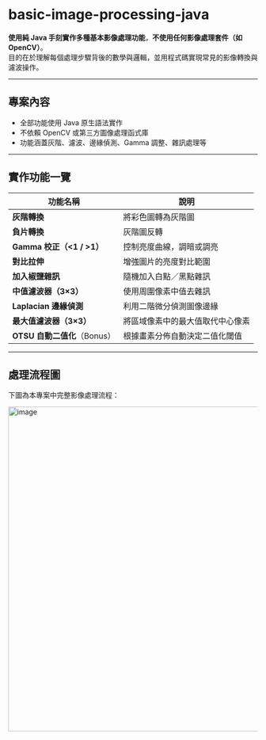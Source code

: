 # basic-image-processing-java

**使用純 Java 手刻實作多種基本影像處理功能**，**不使用任何影像處理套件（如 OpenCV）**。  
目的在於理解每個處理步驟背後的數學與邏輯，並用程式碼實現常見的影像轉換與濾波操作。

---

##  專案內容

-  全部功能使用 Java 原生語法實作
-  不依賴 OpenCV 或第三方圖像處理函式庫
-  功能涵蓋灰階、濾波、邊緣偵測、Gamma 調整、雜訊處理等

---

##  實作功能一覽

| 功能名稱 | 說明 |
|--------|------|
| **灰階轉換** | 將彩色圖轉為灰階圖 |
| **負片轉換** | 灰階圖反轉 |
| **Gamma 校正（<1 / >1）** | 控制亮度曲線，調暗或調亮 |
| **對比拉伸** | 增強圖片的亮度對比範圍 |
| **加入椒鹽雜訊** | 隨機加入白點／黑點雜訊 |
| **中值濾波器（3×3）** | 使用周圍像素中值去雜訊 |
| **Laplacian 邊緣偵測** | 利用二階微分偵測圖像邊緣 |
| **最大值濾波器（3×3）** | 將區域像素中的最大值取代中心像素 |
| **OTSU 自動二值化**（Bonus） | 根據畫素分佈自動決定二值化閾值 |

---

##  處理流程圖

下圖為本專案中完整影像處理流程：

<img width="980" height="656" alt="image" src="https://github.com/user-attachments/assets/06651981-aa38-4540-b745-d349c0129877" />

